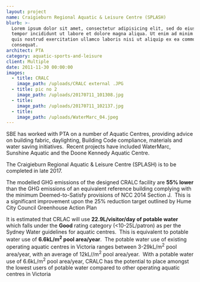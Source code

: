 ```yaml
---
layout: project
name: Craigieburn Regional Aquatic & Leisure Centre (SPLASH)
blurb: >-
  Lorem ipsum dolor sit amet, consectetur adipisicing elit, sed do eiusmod
  tempor incididunt ut labore et dolore magna aliqua. Ut enim ad minim veniam,
  quis nostrud exercitation ullamco laboris nisi ut aliquip ex ea commodo
  consequat.
architect: PTA
category: aquatic-sports-and-leisure
client: Multiple
date: 2011-11-30 00:00:00
images:
  - title: CRALC
    image_path: /uploads/CRALC external .JPG
  - title: pic no 2
    image_path: /uploads/20170711_101308.jpg
  - title:
    image_path: /uploads/20170711_102137.jpg
  - title:
    image_path: /uploads/WaterMarc_04.jpeg
---
```



SBE has worked with PTA on a number of Aquatic Centres, providing advice on building fabric, daylighting, Building Code compliance, materials and water saving initiatives.&nbsp; Recent projects have included WaterMarc, Sunshine Aquatic and the Doone Kennedy Aquatic Centre.

The Craigieburn Regional Aquatic & Leisure Centre (SPLASH) is to be completed in late 2017.

The modelled GHG emissions of the designed CRALC facility are **55% lower** than the GHG emissions of an equivalent reference building complying with the minimum Deemed-to-Satisfy provisions of NCC 2014 Section J.&nbsp; This is a significant improvement upon the 25% reduction target outlined by Hume City Council Greenhouse Action Plan

It is estimated that CRLAC will use **22.9L/visitor/day of potable water** which falls under the **Good** rating category (&lt;10-25L/patron) as per the Sydney Water guidelines for aquatic centres.&nbsp; This is equivalent to potable water use of **6.6kL/m<sup>2</sup> pool area/year**.&nbsp; The potable water use of existing operating aquatic centres in Victoria ranges between 3-29kL/m<sup>2</sup> pool area/year, with an average of 12kL//m<sup>2</sup> pool area/year.&nbsp; With a potable water use of 6.6kL/m<sup>2</sup> pool area/year, CRALC has the potential to place amongst the lowest users of potable water compared to other operating aquatic centres in Victoria
